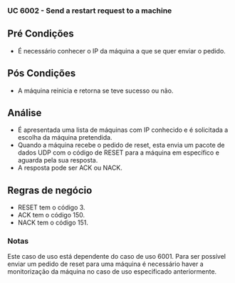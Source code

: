 ### UC 6002 - Send a restart request to a machine

## Pré Condições

- É necessário conhecer o IP da máquina a que se quer enviar o pedido.

## Pós Condições

- A máquina reinicia e retorna se teve sucesso ou não.

## Análise

- É apresentada uma lista de máquinas com IP conhecido e é solicitada a escolha da máquina pretendida.
- Quando a máquina recebe o pedido de reset, esta envia um pacote de dados UDP com o código de RESET para a máquina em específico e aguarda pela sua resposta.
- A resposta pode ser ACK ou NACK.

## Regras de negócio

- RESET tem o código 3.
- ACK tem o código 150.
- NACK tem o código 151.

### Notas

Este caso de uso está dependente do caso de uso 6001. Para ser possível enviar um pedido de reset para uma máquina é necessário haver a monitorização da máquina no caso de uso especificado anteriormente.
